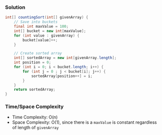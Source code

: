### Solution

```java
int[] countingSort(int[] givenArray) {
    // Save into buckets
    final int maxValue = 100;
    int[] bucket = new int[maxValue];
    for (int value : givenArray) {
        bucket[value]++;
    }

    // Create sorted array
    int[] sortedArray = new int[givenArray.length];
    int position = 0;
    for (int i = 0; i < bucket.length; i++) {
        for (int j = 0 ; j < bucket[i]; j++) {
            sortedArray[position++] = i;
        }
    }
    return sortedArray;
}
```

### Time/Space Complexity

-  Time Complexity: O(n)
- Space Complexity: O(1), since there is a `maxValue` is constant regardless of length of `givenArray`
